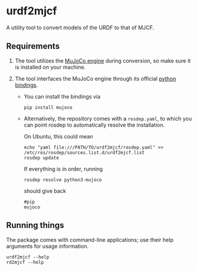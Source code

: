 urdf2mjcf
===

A utility tool to convert models of the URDF to that of MJCF.

Requirements
---

1. The tool utilizes the [MuJoCo engine](https://github.com/deepmind/mujoco/releases) during conversion, so make sure it is installed on your machine.

1. The tool interfaces the MuJoCo engine through its official [python bindings](https://pypi.org/project/mujoco/).
   
   - You can install the bindings via
     
     ```shell
     pip install mujoco
     ```
   - Alternatively, the repository comes with a `rosdep.yaml`, to which you can point rosdep to automatically resolve the installation.
     
     On Ubuntu, this could mean

     ```shell
     echo "yaml file:///PATH/TO/urdf2mjcf/rosdep.yaml" >> /etc/ros/rosdep/sources.list.d/urdf2mjcf.list
     rosdep update
     ```

     If everything is in order, running

     ```shell
     rosdep resolve python3-mujoco
     ```

     should give back

     ```shell
     #pip
     mujoco
     ```

Running things
---

The package comes with command-line applications; use their help arguments for usage information.

```shell
urdf2mjcf --help
rd2mjcf --help
```